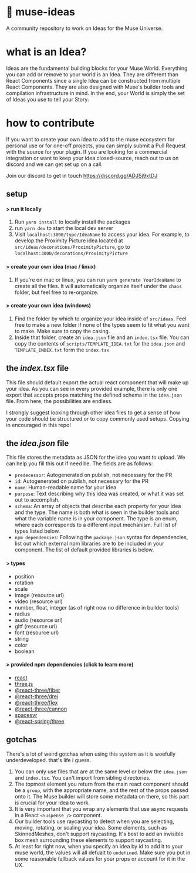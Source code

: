 # 💭 muse-ideas

A community repository to work on Ideas for the Muse Universe. 

# what is an Idea?

Ideas are the fundamental building blocks for your Muse World. Everything you can add or remove to your world is an Idea. They are different than React Components since a single Idea can be constructed from multiple React Components. They are also designed with Muse's builder tools and compilation infrastructure in mind. In the end, your World is simply the set of Ideas you use to tell your Story.

# how to contribute

If you want to create your own idea to add to the muse ecosystem for personal use or for one-off projects, you can simply submit a Pull Request with the source for your plugin. If you are looking for a commercial integration or want to keep your idea closed-source, reach out to us on discord and we can get set up on a call.

Join our discord to get in touch https://discord.gg/ADJSj9xtDJ

## setup


#### \> run it locally

1. Run `yarn install` to locally install the packages
2. run `yarn dev` to start the local dev server
3. Visit `localhost:3000/type/IdeaName` to access your idea. For example, to develop the Proximity Picture idea located at `src/ideas/decorations/ProximityPicture`, go to `localhost:3000/decorations/ProximityPicture`

#### \> create your own idea (mac / linux)

1. If you're on mac or linux, you can run `yarn generate YourIdeaName` to create all the files. It will automatically organize itself under the `chaos` folder, but feel free to re-organize.

#### \> create your own idea (windows)

1. Find the folder by which to organize your idea inside of `src/ideas`. Feel free to make a new folder if none of the types seem to fit what you want to make. Make sure to copy the casing.
2. Inside that folder, create an `idea.json` file and an `index.tsx` file. You can copy the contents of `scripts/TEMPLATE_IDEA.txt` for the `idea.json` and `TEMPLATE_INDEX.txt` form the `index.tsx`

## the _index.tsx_ file

This file should default export the actual react component that will make up your idea. As you can see in every provided example, there is only one export that accepts props matching the defined schema in the `idea.json` file. From here, the possibilities are endless. 

I strongly suggest looking through other idea files to get a sense of how your code should be structured or to copy commonly used setups. Copying in encouraged in this repo!

## the _idea.json_ file

This file stores the metadata as JSON for the idea you want to upload. We can help you fill this out if need be. The fields are as follows:

- `predecessor`: Autogenerated on publish, not necessary for the PR
- `id`: Autogenerated on publish, not necessary for the PR
- `name`: Human-readable name for your idea
- `purpose`: Text describing why this idea was created, or what it was set out to accomplish.
- `schema`: An array of objects that describe each property for your idea and the type. The name is both what is seen in the builder tools and what the variable name is in your component. The type is an enum, where each corresponds to a different input mechanism. Full list of types listed below.
- `npm_dependencies`: Following the `package.json` syntax for dependencies, list out which external npm libraries are to be included in your component. The list of default provided libraries is below.

#### \> types

- position
- rotation
- scale
- image (resource url)
- video (resource url)
- number, float, integer (as of right now no difference in builder tools)
- radius
- audio (resource url)
- gltf (resource url)
- font (resource url)
- string
- color
- boolean

#### \> provided npm dependencies (click to learn more)
- [react](https://reactjs.org/docs/hello-world.html)
- [three.js](https://threejs.org/examples/#webgl_animation_keyframes)
- [@react-three/fiber](https://docs.pmnd.rs/react-three-fiber/getting-started/introduction)
- [@react-three/drei](https://github.com/pmndrs/drei#readme)
- [@react-three/flex](https://github.com/pmndrs/react-three-flex#readme)
- [@react-three/cannon](https://github.com/pmndrs/use-cannon/tree/master/packages/react-three-cannon)
- [spacesvr](https://github.com/musehq/spacesvr#readme)
- [@react-spring/three](https://react-spring.dev/basics#basics)

## gotchas

There's a lot of weird gotchas when using this system as it is woefully underdeveloped. that's life i guess.

1. You can only use files that are at the same level or below the `idea.json` and `index.tsx`. You can't import from sibling directories.
2. The topmost element you return from the main react component should be a `group`, with the appropriate name, and the rest of the props passed onto it. The Muse builder will store some metadata on there, so this part is crucial for your idea to work.
3. It is very important that you wrap any elements that use async requests in a React `<Suspense />` component.
4. Our builder tools use raycasting to detect when you are selecting, moving, rotating, or scaling your idea. Some elements, such as SkinnedMeshes, don't support raycasting. It's best to add an invisible box mesh surrounding these elements to support raycasting.
5. At least for right now, when you specify an idea by id to add it to your muse world, the values will all defualt to `undefined`. Make sure you put in some reasonable fallback values for your props or account for it in the UX.
